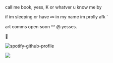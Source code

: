 
call me book, yess, K  or whatver u know me by

if im sleeping or have 💤 in my name
im prolly afk
´


art comms open soon ^^ @.yesses.

🫧


![spotify-github-profile](https://spotify-github-profile.kittinanx.com/api/view?uid=31y6w4ujalx3wowyoazvrmnxa4qi&cover_image=true&theme=novatorem&show_offline=false&background_color=121212&interchange=false&bar_color=707070&bar_color_cover=true)


![](https://komarev.com/ghpvc/?username=yess-es&style=platic-square&label=visitors) 


